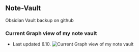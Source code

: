 ## Note-Vault
Obsidian Vault backup on github

### Current Graph view of my note vault
- Last updated 6.10.
![Current Graph view of my note vault](https://i.imgur.com/93BZe7k.png)